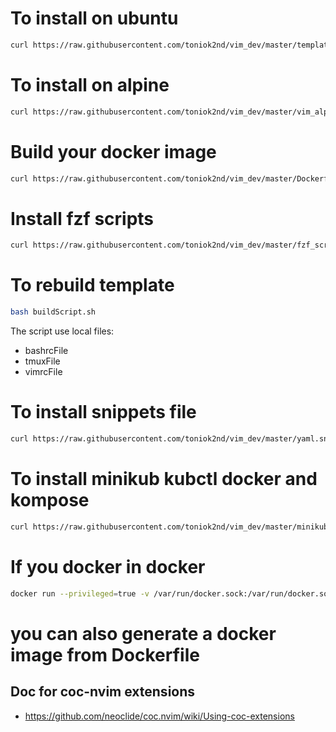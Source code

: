 # To install on ubuntu
```bash
curl https://raw.githubusercontent.com/toniok2nd/vim_dev/master/template |bash
```

# To install on alpine
```bash
curl https://raw.githubusercontent.com/toniok2nd/vim_dev/master/vim_alpine.sh |sh
```

# Build your docker image
```bash
curl https://raw.githubusercontent.com/toniok2nd/vim_dev/master/Dockerfile > MyDockerfile && docker build -t vim_docker -f MyDockerfile .
```

# Install fzf scripts
```bash
curl https://raw.githubusercontent.com/toniok2nd/vim_dev/master/fzf_scripts.sh |bash
```

# To rebuild template
```bash
bash buildScript.sh
```
The script use local files:
- bashrcFile
- tmuxFile
- vimrcFile

# To install snippets file 
```bash
curl https://raw.githubusercontent.com/toniok2nd/vim_dev/master/yaml.snippets -O && cp yaml.snippets ~/.config/coc/ultisnips/yaml.snippets
```

# To install minikub kubctl docker and kompose
```bash
curl https://raw.githubusercontent.com/toniok2nd/vim_dev/master/minikubInstall |bash
```
# If you docker in docker
```bash
docker run --privileged=true -v /var/run/docker.sock:/var/run/docker.sock -it ubuntu bash
```


# you can also generate a docker image from Dockerfile

## Doc for coc-nvim extensions
- https://github.com/neoclide/coc.nvim/wiki/Using-coc-extensions

